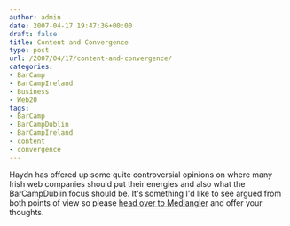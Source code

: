 ```yaml
---
author: admin
date: 2007-04-17 19:47:36+00:00
draft: false
title: Content and Convergence
type: post
url: /2007/04/17/content-and-convergence/
categories:
- BarCamp
- BarCampIreland
- Business
- Web20
tags:
- BarCamp
- BarCampDublin
- BarCampIreland
- content
- convergence
---
```


Haydn has offered up some quite controversial opinions on where many Irish web companies should put their energies and also what the BarCampDublin focus should be. It's something I'd like to see argued from both points of view so please [head over to Mediangler](http://www.mediangler.com/2007/04/16/bar-camp-dublin-needs-to-focus-on-content/) and offer your thoughts.
